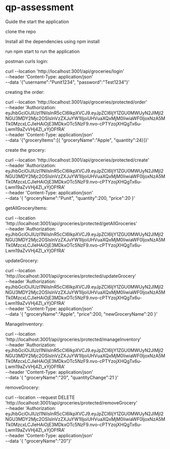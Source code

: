 # qp-assessment
Guide the start the application

clone the repo

Install all the dependencies using npm install

run npm start to run the application

postman curls 
 login:
 
 curl --location 'http://localhost:3001/api/groceries/login' \
--header 'Content-Type: application/json' \
--data '{"username":"Punit1234", "password":"Test1234"}'

creating the order:

curl --location 'http://localhost:3001/api/groceries/protected/order' \
--header 'Authorization: eyJhbGciOiJIUzI1NiIsInR5cCI6IkpXVCJ9.eyJpZCI6IjY1ZGU0MWUyN2JlMjI2NGU3MDY2Mjc2OSIsInVzZXJuYW1lIjoiUHVuaXQxMjM0IiwiaWF0IjoxNzA5MTk0MzcxLCJleHAiOjE3MDkxOTc5NzF9.nvo-cPTYzojXHQgTx6u-Lwm19aZvVHj4Zl_xYjOFfRA' \
--header 'Content-Type: application/json' \
--data '{"groceryItems":[{ "groceryName":"Apple", "quantity":24}]}'

create the grocery:

curl --location 'http://localhost:3001/api/groceries/protected/create' \
--header 'Authorization: eyJhbGciOiJIUzI1NiIsInR5cCI6IkpXVCJ9.eyJpZCI6IjY1ZGU0MWUyN2JlMjI2NGU3MDY2Mjc2OSIsInVzZXJuYW1lIjoiUHVuaXQxMjM0IiwiaWF0IjoxNzA5MTk0MzcxLCJleHAiOjE3MDkxOTc5NzF9.nvo-cPTYzojXHQgTx6u-Lwm19aZvVHj4Zl_xYjOFfRA' \
--header 'Content-Type: application/json' \
--data '{ "groceryName":"Punit", "quantity":200, "price":20 }'

getAllGroceryItems:

curl --location 'http://localhost:3001/api/groceries/protected/getAllGroceries' \
--header 'Authorization: eyJhbGciOiJIUzI1NiIsInR5cCI6IkpXVCJ9.eyJpZCI6IjY1ZGU0MWUyN2JlMjI2NGU3MDY2Mjc2OSIsInVzZXJuYW1lIjoiUHVuaXQxMjM0IiwiaWF0IjoxNzA5MTk0MzcxLCJleHAiOjE3MDkxOTc5NzF9.nvo-cPTYzojXHQgTx6u-Lwm19aZvVHj4Zl_xYjOFfRA'

updateGrocery:

curl --location 'http://localhost:3001/api/groceries/protected/updateGrocery' \
--header 'Authorization: eyJhbGciOiJIUzI1NiIsInR5cCI6IkpXVCJ9.eyJpZCI6IjY1ZGU0MWUyN2JlMjI2NGU3MDY2Mjc2OSIsInVzZXJuYW1lIjoiUHVuaXQxMjM0IiwiaWF0IjoxNzA5MTk0MzcxLCJleHAiOjE3MDkxOTc5NzF9.nvo-cPTYzojXHQgTx6u-Lwm19aZvVHj4Zl_xYjOFfRA' \
--header 'Content-Type: application/json' \
--data '{ "groceryName":"Apple", "price":200, "newGroceryName":20 }'

ManageInventory:

curl --location 'http://localhost:3001/api/groceries/protected/manageInventory' \
--header 'Authorization: eyJhbGciOiJIUzI1NiIsInR5cCI6IkpXVCJ9.eyJpZCI6IjY1ZGU0MWUyN2JlMjI2NGU3MDY2Mjc2OSIsInVzZXJuYW1lIjoiUHVuaXQxMjM0IiwiaWF0IjoxNzA5MTk0MzcxLCJleHAiOjE3MDkxOTc5NzF9.nvo-cPTYzojXHQgTx6u-Lwm19aZvVHj4Zl_xYjOFfRA' \
--header 'Content-Type: application/json' \
--data '{ "groceryName":"20", "quantityChange":21 }'

removeGrocery:

curl --location --request DELETE 'http://localhost:3001/api/groceries/protected/removeGrocery' \
--header 'Authorization: eyJhbGciOiJIUzI1NiIsInR5cCI6IkpXVCJ9.eyJpZCI6IjY1ZGU0MWUyN2JlMjI2NGU3MDY2Mjc2OSIsInVzZXJuYW1lIjoiUHVuaXQxMjM0IiwiaWF0IjoxNzA5MTk0MzcxLCJleHAiOjE3MDkxOTc5NzF9.nvo-cPTYzojXHQgTx6u-Lwm19aZvVHj4Zl_xYjOFfRA' \
--header 'Content-Type: application/json' \
--data '{ "groceryName":"20"}'
